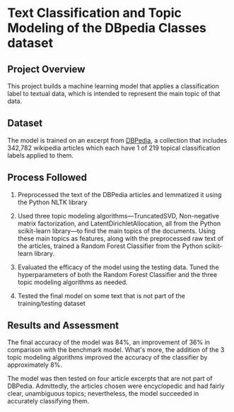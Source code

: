 # Text Classification and Topic Modeling of the DBpedia Classes dataset
## Project Overview

This project builds a machine learning model that applies a classification label to textual data, which is intended to represent the main topic of that data.

## Dataset

The model is trained on an excerpt from [DBPedia](https://www.kaggle.com/danofer/dbpedia-classes?select=DBP_wiki_data.csv), a collection that includes 342,782 wikipedia articles which each have 1 of 219 topical classification labels applied to them.

## Process Followed

1.	Preprocessed the text of the DBPedia articles and lemmatized it using the Python NLTK library

2.	Used three topic modeling algorithms—TruncatedSVD, Non-negative matrix factorization, and LatentDirichletAllocation, all from the Python scikit-learn library—to find the main topics of the documents. Using these main topics as features, along with the preprocessed raw text of the articles, trained a Random Forest Classifier from the Python scikit-learn library.

3.	Evaluated the efficacy of the model using the testing data. Tuned the hyperparameters of both the Random Forest Classifier and the three topic modeling algorithms as needed.

4.	Tested the final model on some text that is not part of the training/testing dataset


## Results and Assessment

The final accuracy of the model was 84%, an improvement of 36% in comparison with the benchmark model. What's more, the addition of the 3 topic modeling algorithms improved the accuracy of the classifier by approximately 8%.

The model was then tested on four article excerpts that are not part of DBPedia. Admittedly, the articles chosen were encyclopedic and had fairly clear, unambiguous topics; nevertheless, the model succeeded in accurately classifying them.

